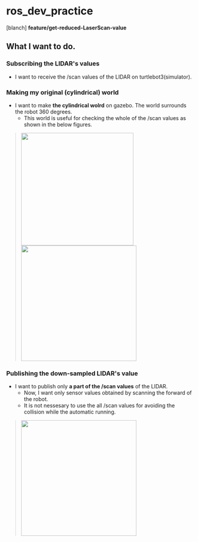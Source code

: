 # ros_dev_practice

[blanch] **feature/get-reduced-LaserScan-value**

## What I want to do.

### Subscribing the LIDAR's values

- I want to receive the /scan values of the LIDAR on turtlebot3(simulator).

### Making my original (cylindrical) world

- I want to make **the cylindrical wolrd** on gazebo. The world surrounds the robot 360 degrees.
  - This world is useful for checking the whole of the /scan values as shown in the below figures. 

> <img src="https://raw.githubusercontent.com/t-yokota/ros_dev_practice/feature/get-reduced-LaserScan-value/figures/fig1_cylindrical_world.png" width="300"> <img src="https://raw.githubusercontent.com/t-yokota/ros_dev_practice/feature/get-reduced-LaserScan-value/figures/fig2_scan_value.png" width="308">

### Publishing the down-sampled LIDAR's value

- I want to publish only **a part of the /scan values** of the LIDAR. 
  - Now, I want only sensor values obtained by scanning the forward of the robot.
  - It is not nessesary to use the all /scan values for avoiding the collision while the automatic running.

> <img src="https://raw.githubusercontent.com/t-yokota/ros_dev_practice/feature/get-reduced-LaserScan-value/figures/fig3_scan_value_front.png" width="308">
